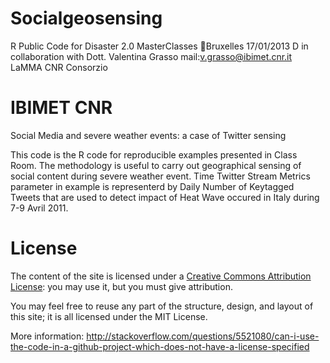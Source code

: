 Socialgeosensing
================

R Public Code for Disaster 2.0 MasterClasses Bruxelles 17/01/2013 D in collaboration 
with Dott. Valentina Grasso mail:v.grasso@ibimet.cnr.it LaMMA CNR Consorzio

IBIMET CNR 
=======

Social Media and severe weather events: a case of Twitter sensing

This code is the R code for reproducible examples presented in Class Room.
The methodology is useful to carry out geographical sensing of social content during severe weather event. 
Time Twitter Stream Metrics parameter in example is representerd by Daily Number of Keytagged Tweets 
that are used to detect impact of Heat Wave occured in Italy during 7-9 Avril 2011.

# License

The content of the site  is licensed under a [Creative Commons Attribution License](http://creativecommons.org/licenses/by/3.0/us/): you may use it, but you must give attribution.

You may feel free to reuse any part of the structure, design, and layout of this site; it is all licensed under the MIT License.

More information: http://stackoverflow.com/questions/5521080/can-i-use-the-code-in-a-github-project-which-does-not-have-a-license-specified
